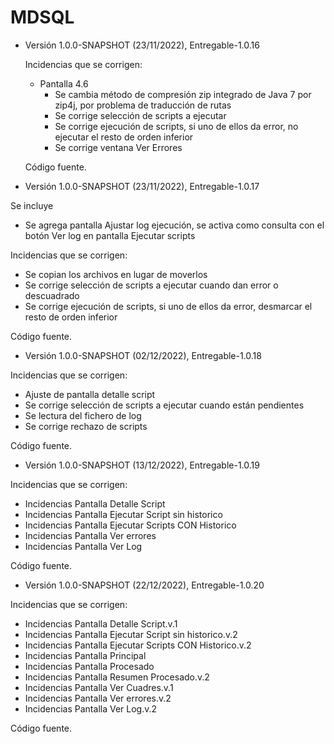 # MDSQL

- Versión 1.0.0-SNAPSHOT (23/11/2022), Entregable-1.0.16

  Incidencias que se corrigen: 
  
  - Pantalla 4.6
  	- Se cambia método de compresión zip integrado de Java 7 por zip4j, por problema de traducción de rutas
  	- Se corrige selección de scripts a ejecutar
  	- Se corrige ejecución de scripts, si uno de ellos da error, no ejecutar el resto de orden inferior
  	- Se corrige ventana Ver Errores
  
  Código fuente.
  
 - Versión 1.0.0-SNAPSHOT (23/11/2022), Entregable-1.0.17
 
  Se incluye
  
  - Se agrega pantalla Ajustar log ejecución, se activa como consulta con el botón Ver log en pantalla Ejecutar scripts

  Incidencias que se corrigen: 
  
  - Se copian los archivos en lugar de moverlos
  - Se corrige selección de scripts a ejecutar cuando dan error o descuadrado
  - Se corrige ejecución de scripts, si uno de ellos da error, desmarcar el resto de orden inferior
  
  Código fuente.
  
 - Versión 1.0.0-SNAPSHOT (02/12/2022), Entregable-1.0.18

  Incidencias que se corrigen: 
  
  - Ajuste de pantalla detalle script
  - Se corrige selección de scripts a ejecutar cuando están pendientes
  - Se lectura del fichero de log
  - Se corrige rechazo de scripts
  
  Código fuente.
  
 - Versión 1.0.0-SNAPSHOT (13/12/2022), Entregable-1.0.19

  Incidencias que se corrigen: 
  
  - Incidencias Pantalla Detalle Script
  - Incidencias Pantalla Ejecutar Script sin historico
  - Incidencias Pantalla Ejecutar Scripts CON Historico
  - Incidencias Pantalla Ver errores
  - Incidencias Pantalla Ver Log
  
  Código fuente.
  
  - Versión 1.0.0-SNAPSHOT (22/12/2022), Entregable-1.0.20

  Incidencias que se corrigen: 
  
  - Incidencias Pantalla Detalle Script.v.1
  - Incidencias Pantalla Ejecutar Script sin historico.v.2
  - Incidencias Pantalla Ejecutar Scripts CON Historico.v.2
  - Incidencias Pantalla Principal
  - Incidencias Pantalla Procesado
  - Incidencias Pantalla Resumen Procesado.v.2
  - Incidencias Pantalla Ver Cuadres.v.1
  - Incidencias Pantalla Ver errores.v.2
  - Incidencias Pantalla Ver Log.v.2
  
  
  Código fuente.
  
  
  
       
       
 
  
       
